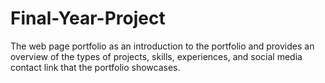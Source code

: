 # Final-Year-Project
The web page portfolio  as an  introduction to the portfolio and provides an overview of the types of projects, skills,  experiences, and social media contact link that the portfolio showcases.
